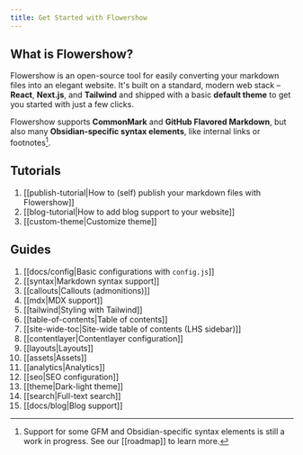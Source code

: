 ```yaml
---
title: Get Started with Flowershow
---
```


## What is Flowershow?

Flowershow is an open-source tool for easily converting your markdown files into an elegant website. It's built on a standard, modern web stack – **React**, **Next.js**, and **Tailwind** and shipped with a basic **default theme** to get you started with just a few clicks.

Flowershow supports **CommonMark** and **GitHub Flavored Markdown**, but also many **Obsidian-specific syntax elements**, like internal links or footnotes[^1].
[^1]: Support for some GFM and Obsidian-specific syntax elements is still a work in progress. See our [[roadmap]] to learn more.

## Tutorials

1. [[publish-tutorial|How to (self) publish your markdown files with Flowershow]]
2. [[blog-tutorial|How to add blog support to your website]]
3. [[custom-theme|Customize theme]]

## Guides

1. [[docs/config|Basic configurations with `config.js`]]
2. [[syntax|Markdown syntax support]]
3. [[callouts|Callouts (admonitions)]]
4. [[mdx|MDX support]]
5. [[tailwind|Styling with Tailwind]]
6. [[table-of-contents|Table of contents]]
7. [[site-wide-toc|Site-wide table of contents (LHS sidebar)]]
8. [[contentlayer|Contentlayer configuration]]
9. [[layouts|Layouts]]
10. [[assets|Assets]]
11. [[analytics|Analytics]]
12. [[seo|SEO configuration]]
13. [[theme|Dark-light theme]]
14. [[search|Full-text search]]
15. [[docs/blog|Blog support]]
